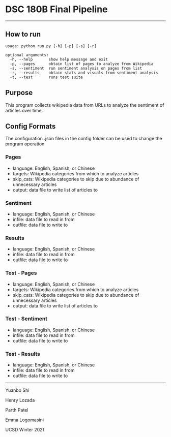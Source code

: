 # DSC 180B Final Pipeline
---
## How to run

```
usage: python run.py [-h] [-p] [-s] [-r]

optional arguments:
  -h, --help       show help message and exit
  -p, --pages      obtain list of pages to analyze from Wikipedia
  -s, --sentiment  run sentiment analysis on pages from list
  -r, --results    obtain stats and visuals from sentiment analysis
  -t, --test       runs test suite
```

## Purpose
This program collects wikipedia data from URLs to analyze the sentiment of articles over time.

## Config Formats
The configuration .json files in the config folder can be used to change the program operation
### Pages
* language:      English, Spanish, or Chinese
* targets:       Wikipedia categories from which to analyze articles
* skip_cats:     Wikipedia categories to skip due to abundance of unnecessary articles
* output:        data file to write list of articles to
### Sentiment
* language:      English, Spanish, or Chinese
* infile:        data file to read in from
* outfile:       data file to write to
### Results
* language:      English, Spanish, or Chinese
* infile:        data file to read in from
* outfile:       data file to write to
### Test - Pages
* language:      English, Spanish, or Chinese
* targets:       Wikipedia categories from which to analyze articles
* skip_cats:     Wikipedia categories to skip due to abundance of unnecessary articles
* output:        data file to write list of articles to
### Test - Sentiment
* language:      English, Spanish, or Chinese
* infile:        data file to read in from
* outfile:       data file to write to
### Test - Results
* language:      English, Spanish, or Chinese
* infile:        data file to read in from
* outfile:       data file to write to

---
Yuanbo Shi

Henry Lozada

Parth Patel

Emma Logomasini

UCSD Winter 2021

